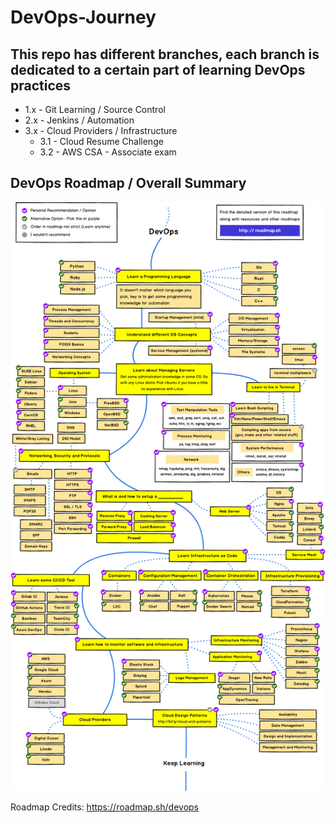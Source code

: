 # DevOps-Journey

## This repo has different branches, each branch is dedicated to a certain part of learning DevOps practices

- 1.x - Git Learning / Source Control
- 2.x - Jenkins / Automation
- 3.x - Cloud Providers / Infrastructure
    - 3.1 - Cloud Resume Challenge
    - 3.2 - AWS CSA - Associate exam


## DevOps Roadmap / Overall Summary

![My Image](devops.png)

Roadmap Credits: https://roadmap.sh/devops

